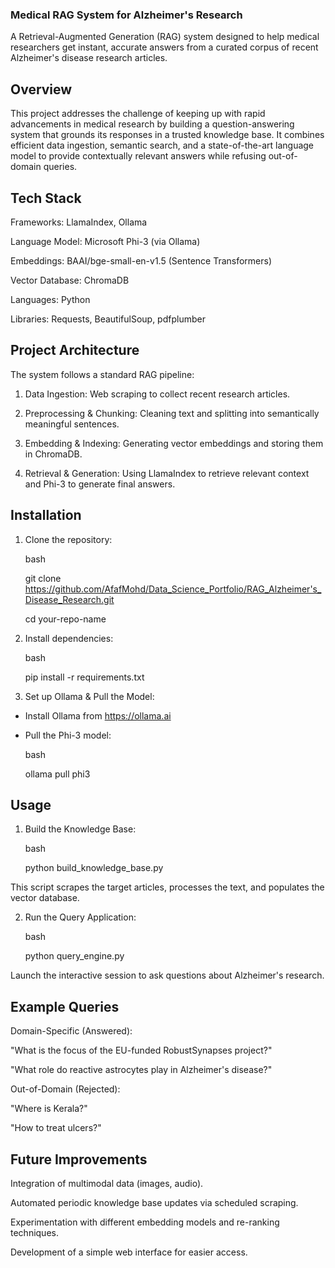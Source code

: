 ### Medical RAG System for Alzheimer's Research
A Retrieval-Augmented Generation (RAG) system designed to help medical researchers get instant, accurate answers from a curated corpus of recent Alzheimer's disease research articles.

## Overview
This project addresses the challenge of keeping up with rapid advancements in medical research by building a question-answering system that grounds its responses in a trusted knowledge base. It combines efficient data ingestion, semantic search, and a state-of-the-art language model to provide contextually relevant answers while refusing out-of-domain queries.

## Tech Stack
Frameworks: LlamaIndex, Ollama

Language Model: Microsoft Phi-3 (via Ollama)

Embeddings: BAAI/bge-small-en-v1.5 (Sentence Transformers)

Vector Database: ChromaDB

Languages: Python

Libraries: Requests, BeautifulSoup, pdfplumber

## Project Architecture
The system follows a standard RAG pipeline:

1. Data Ingestion: Web scraping to collect recent research articles.

2. Preprocessing & Chunking: Cleaning text and splitting into semantically meaningful sentences.

3. Embedding & Indexing: Generating vector embeddings and storing them in ChromaDB.

4. Retrieval & Generation: Using LlamaIndex to retrieve relevant context and Phi-3 to generate final answers.

## Installation
1. Clone the repository:

   bash

   git clone https://github.com/AfafMohd/Data_Science_Portfolio/RAG_Alzheimer's_Disease_Research.git

   cd your-repo-name

2. Install dependencies:

   bash
   
   pip install -r requirements.txt

4. Set up Ollama & Pull the Model:

- Install Ollama from https://ollama.ai

- Pull the Phi-3 model:

  bash
  
  ollama pull phi3
  
## Usage
1. Build the Knowledge Base:

   bash

   python build_knowledge_base.py

This script scrapes the target articles, processes the text, and populates the vector database.

2. Run the Query Application:

   bash

   python query_engine.py

Launch the interactive session to ask questions about Alzheimer's research.

## Example Queries
Domain-Specific (Answered):

"What is the focus of the EU-funded RobustSynapses project?"

"What role do reactive astrocytes play in Alzheimer's disease?"

Out-of-Domain (Rejected):

"Where is Kerala?"

"How to treat ulcers?"

## Future Improvements
Integration of multimodal data (images, audio).

Automated periodic knowledge base updates via scheduled scraping.

Experimentation with different embedding models and re-ranking techniques.

Development of a simple web interface for easier access.
